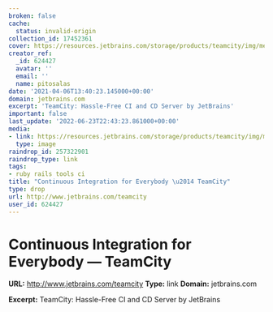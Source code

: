 ```yaml
---
broken: false
cache:
  status: invalid-origin
collection_id: 17452361
cover: https://resources.jetbrains.com/storage/products/teamcity/img/meta/preview.png
creator_ref:
  _id: 624427
  avatar: ''
  email: ''
  name: pitosalas
date: '2021-04-06T13:40:23.145000+00:00'
domain: jetbrains.com
excerpt: 'TeamCity: Hassle-Free CI and CD Server by JetBrains'
important: false
last_update: '2022-06-23T22:43:23.861000+00:00'
media:
- link: https://resources.jetbrains.com/storage/products/teamcity/img/meta/preview.png
  type: image
raindrop_id: 257322901
raindrop_type: link
tags:
- ruby rails tools ci
title: "Continuous Integration for Everybody \u2014 TeamCity"
type: drop
url: http://www.jetbrains.com/teamcity
user_id: 624427
---
```


# Continuous Integration for Everybody — TeamCity

**URL:** http://www.jetbrains.com/teamcity
**Type:** link
**Domain:** jetbrains.com

**Excerpt:** TeamCity: Hassle-Free CI and CD Server by JetBrains
